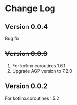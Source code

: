 # Change Log

## Version 0.0.4

Bug fix

## ~~Version 0.0.3~~

1. For kotlinx.coroutines 1.6.1
2. Upgrade AGP version to 7.2.0

## Version 0.0.2

For kotlinx.coroutines 1.5.2